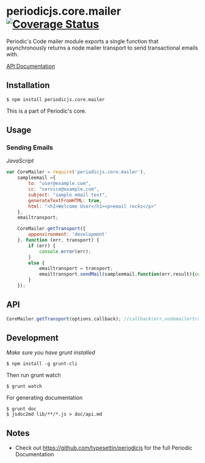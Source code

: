 # periodicjs.core.mailer [![Coverage Status](https://coveralls.io/repos/github/typesettin/periodicjs.core.mailer/badge.svg?branch=master)](https://coveralls.io/github/typesettin/periodicjs.core.mailer?branch=master)

Periodic's Code mailer module exports a single function that asynchronously returns a node mailer transport to send transactional emails with.

 [API Documentation](https://github.com/typesettin/periodicjs.core.mailer/blob/master/doc/api.md)

## Installation

```
$ npm install periodicjs.core.mailer
```

This is a part of Periodic's core.

## Usage

### Sending Emails
*JavaScript*
```javascript
var CoreMailer = require('periodicjs.core.mailer'),
	sampleemail ={
		to: "user@example.com",
		cc: "service@example.com",
		subject: "sample email test",
		generateTextFromHTML: true,
		html: "<h1>Welcome User</h1><p>email rocks</p>"
	},
	emailtransport;

	CoreMailer.getTransport({
		appenvironment: 'development'
	}, function (err, transport) {
		if (err) {
			console.error(err);
		}
		else {
			emailtransport = transport;
			emailtransport.sendMail(sampleemail,function(err,result){console.log("err",err,"result",result)})
		}
	});
```


## API

```javascript
CoreMailer.getTransport(options,callback); //callback(err,nodemailertransport);
```
## Development
*Make sure you have grunt installed*
```
$ npm install -g grunt-cli
```

Then run grunt watch
```
$ grunt watch
```
For generating documentation
```
$ grunt doc
$ jsdoc2md lib/**/*.js > doc/api.md
```

## Notes
* Check out https://github.com/typesettin/periodicjs for the full Periodic Documentation